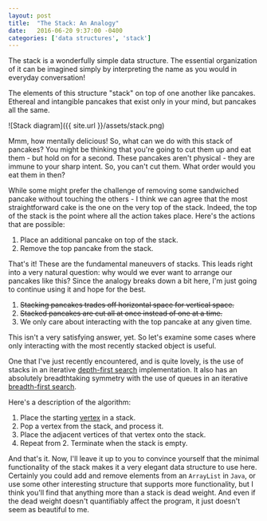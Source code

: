```yaml
---
layout: post
title:  "The Stack: An Analogy"
date:   2016-06-20 9:37:00 -0400
categories: ['data structures', 'stack']
---
```


The stack is a wonderfully simple data structure. The essential organization of it can be imagined simply by interpreting the name as you would in everyday conversation!

The elements of this structure "stack" on top of one another like pancakes. Ethereal and intangible pancakes that exist only in your mind, but pancakes all the same.

![Stack diagram]({{ site.url }}/assets/stack.png)

Mmm, how mentally delicious! So, what can we do with this stack of pancakes? You might be thinking that you're going to cut them up and eat them - but hold on for a second. These pancakes aren't physical - they are immune to your sharp intent. So, you can't cut them. What order would you eat them in then?

While some might prefer the challenge of removing some sandwiched pancake without touching the others - I think we can agree that the most straightforward cake is the one on the very top of the stack. Indeed, the top of the stack is the point where all the action takes place. Here's the actions that are possible:

1. Place an additional pancake on top of the stack.
2. Remove the top pancake from the stack.

That's it! These are the fundamental maneuvers of stacks. This leads right into a very natural question: why would we ever want to arrange our pancakes like this? Since the analogy breaks down a bit here, I'm just going to continue using it and hope for the best.

1. <s>Stacking pancakes trades off horizontal space for vertical space.</s>
2. <s>Stacked pancakes are cut all at once instead of one at a time.</s>
3. We only care about interacting with the top pancake at any given time.

This isn't a very satisfying answer, yet. So let's examine some cases where only interacting with the most recently stacked object is useful.

One that I've just recently encountered, and is quite lovely, is the use of stacks in an iterative [depth-first search] implementation. It also has an absolutely breadthtaking symmetry with the use of queues in an iterative [breadth-first search].

Here's a description of the algorithm:

1. Place the starting [vertex] in a stack.
2. Pop a vertex from the stack, and process it.
3. Place the adjacent vertices of that vertex onto the stack.
4. Repeat from 2. Terminate when the stack is empty.

And that's it. Now, I'll leave it up to you to convince yourself that the minimal functionality of the stack makes it a very elegant data structure to use here. Certainly you could add and remove elements from an `ArrayList` in `Java`, or use some other interesting structure that supports more functionality, but I think you'll find that anything more than a stack is dead weight. And even if the dead weight doesn't quantifiably affect the program, it just doesn't seem as beautiful to me.

[depth-first search]: https://en.wikipedia.org/wiki/Depth-first_search
[breadth-first search]: https://en.wikipedia.org/wiki/Breadth-first_search
[vertex]:https://en.wikipedia.org/wiki/Graph_theory
